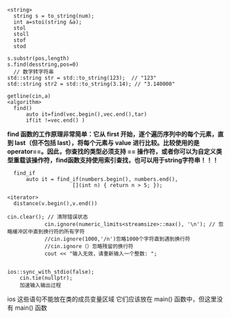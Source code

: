 ```
<string>
  string s = to_string(num);
  int a=stoi(string &a);
  stol
  stoll
  stof
  stod

s.substr(pos,length)
s.find(desstring,pos=0)
  // 数字转字符串
std::string str = std::to_string(123);  // "123"
std::string str2 = std::to_string(3.14); // "3.140000"

getline(cin,a)
<algorithm>
  find()
      auto it=find(vec.begin(),vec.end(),tar)
      if(it !=vec.end() )
```
**find 函数的工作原理非常简单：它从 first 开始，逐个遍历序列中的每个元素，直到 last（但不包括 last），将每个元素与 value 进行比较。比较使用的是 operator==。因此，你查找的类型必须支持 == 操作符，或者你可以为自定义类型重载该操作符，find函数支持使用索引查找，也可以用于string字符串！！！**  
```
  find_if
      auto it = find_if(numbers.begin(), numbers.end(), 
                     [](int n) { return n > 5; });

<iterator>
  distance(v.begin(),v.end())
```

```
cin.clear(); // 清除错误状态
            cin.ignore(numeric_limits<streamsize>::max(), '\n'); // 忽略缓冲区中直到换行符的所有字符
            //cin.ignore(1000,'/n')忽略1000个字符直到遇到换行符
            //cin.ignore（）忽略残留的换行符
            cout << "输入无效，请重新输入一个整数: ";


ios::sync_with_stdio(false);
    cin.tie(nullptr);
    加速输入输出过程

```
ios
这些语句不能放在类的成员变量区域
它们应该放在 main() 函数中，但这里没有 main() 函数

